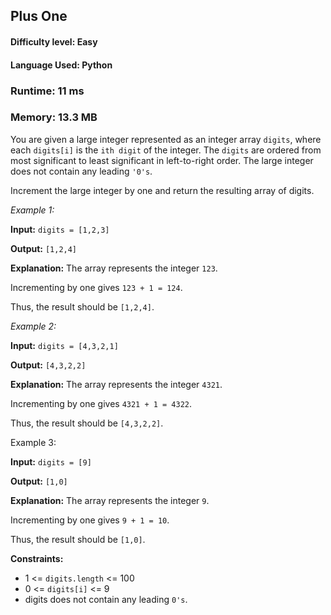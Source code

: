 ## Plus One

#### **Difficulty level:** Easy

#### **Language Used:** Python

### Runtime: 11 ms 
### Memory: 13.3 MB

You are given a large integer represented as an integer array `digits`, where each `digits[i]` is the `ith digit` of the integer. The `digits` are ordered from most significant to least significant in left-to-right order. The large integer does not contain any leading `'0's`.

Increment the large integer by one and return the resulting array of digits.

*Example 1:*

**Input:** `digits = [1,2,3]`

**Output:** `[1,2,4]`

**Explanation:** The array represents the integer `123`.

Incrementing by one gives `123 + 1 = 124`.

Thus, the result should be `[1,2,4]`.

*Example 2:*

**Input:** `digits = [4,3,2,1]`

**Output:** `[4,3,2,2]`

**Explanation:** The array represents the integer `4321`.

Incrementing by one gives `4321 + 1 = 4322`.

Thus, the result should be `[4,3,2,2]`.

Example 3:

**Input:** `digits = [9]`

**Output:** `[1,0]`

**Explanation:** The array represents the integer `9`.

Incrementing by one gives `9 + 1 = 10`.

Thus, the result should be `[1,0]`.

**Constraints:**

- 1 <= `digits.length` <= 100
- 0 <= `digits[i]` <= 9
- digits does not contain any leading `0's`.